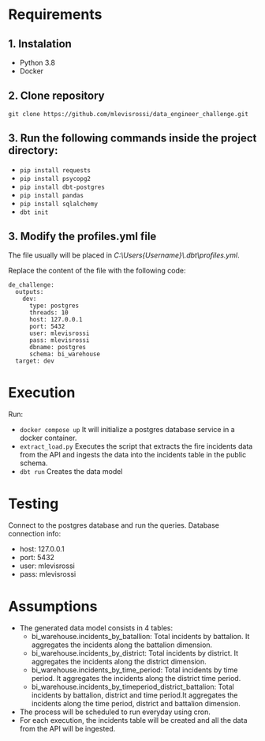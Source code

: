 # Requirements
## 1. Instalation
- Python 3.8
- Docker

## 2. Clone repository
`git clone https://github.com/mlevisrossi/data_engineer_challenge.git`
  
## 3. Run the following commands inside the project directory:
- `pip install requests`
- `pip install psycopg2`
- `pip install dbt-postgres`
- `pip install pandas`
- `pip install sqlalchemy`
- `dbt init`

## 3. Modify the profiles.yml file
The file usually will be placed in _C:\Users\{Username}\\.dbt\profiles.yml_.

Replace the content of the file with the following code:

````
de_challenge:
  outputs:
    dev:
      type: postgres
      threads: 10
      host: 127.0.0.1
      port: 5432
      user: mlevisrossi
      pass: mlevisrossi
      dbname: postgres
      schema: bi_warehouse
  target: dev
````

# Execution
Run:
- `docker compose up`
  It will initialize a postgres database service in a docker container.
- `extract_load.py`
  Executes the script that extracts the fire incidents data from the API and ingests the data into the incidents table in the public schema.
- `dbt run`
Creates the data model
  
# Testing
Connect to the postgres database and run the queries.
Database connection info:
- host: 127.0.0.1
- port: 5432
- user: mlevisrossi
- pass: mlevisrossi

# Assumptions
- The generated data model consists in 4 tables:
  - bi_warehouse.incidents_by_batallion: Total incidents by battalion. It aggregates the incidents along the battalion dimension.
  - bi_warehouse.incidents_by_district: Total incidents by district. It aggregates the incidents along the district dimension.
  - bi_warehouse.incidents_by_time_period: Total incidents by time period. It aggregates the incidents along the district time period.
  - bi_warehouse.incidents_by_timeperiod_district_battalion: Total incidents by battalion, district and time period.It aggregates the incidents along the time period, district and battalion dimension.
- The process will be scheduled to run everyday using cron.
- For each execution, the incidents table will be created and all the data from the API will be ingested.
